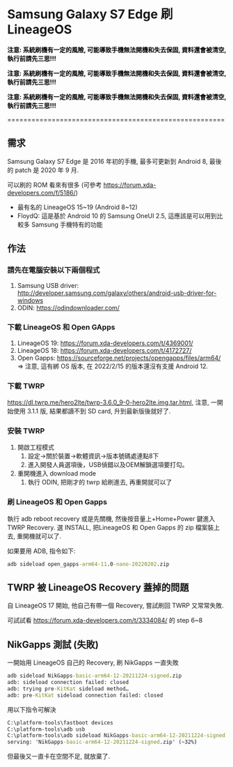 # Samsung Galaxy S7 Edge 刷 LineageOS


<p><mark style="background-color:rgba(0,0,0,0);" class="has-inline-color has-vivid-red-color"><strong>注意: 系統刷機有一定的風險, 可能導致手機無法開機和失去保固, 資料還會被清空, 執行前請先三思!!!</strong></mark></p>

<p><strong><mark style="background-color:rgba(0,0,0,0);" class="has-inline-color has-luminous-vivid-amber-color">注意: 系統刷機有一定的風險, 可能導致手機無法開機和失去保固, 資料還會被清空, 執行前請先三思!!!</mark></strong></p>

<p><strong><mark style="background-color:rgba(0,0,0,0);" class="has-inline-color has-luminous-vivid-orange-color">注意: 系統刷機有一定的風險, 可能導致手機無法開機和失去保固, 資料還會被清空, 執行前請先三思!!!</mark></strong></p>

<p>======================================================</p>

## 需求

Samsung Galaxy S7 Edge 是 2016 年初的手機, 最多可更新到 Android 8, 最後的 patch 是 2020 年 9 月.

可以刷的 ROM 看來有很多 (可參考 https://forum.xda-developers.com/f/5186/)

* 最有名的 LineageOS 15~19 (Android 8~12)
* FloydQ: 這是基於 Android 10 的 Samsung OneUI 2.5, 這應該是可以用到比較多 Samsung 手機特有的功能

## 作法

### 請先在電腦安裝以下兩個程式

1. Samsung USB driver: http://developer.samsung.com/galaxy/others/android-usb-driver-for-windows
1. ODIN: https://odindownloader.com/

### 下載 LineageOS 和 Open GApps

1. LineageOS 19: https://forum.xda-developers.com/t/4369001/
1. LineageOS 18: https://forum.xda-developers.com/t/4172727/
1. Open Gapps: https://sourceforge.net/projects/opengapps/files/arm64/ =&gt; 注意, 這有綁 OS 版本, 在 2022/2/15 的版本還沒有支援 Android 12.

### 下載 TWRP

https://dl.twrp.me/hero2lte/twrp-3.6.0_9-0-hero2lte.img.tar.html, 注意, 一開始使用 3.1.1 版, 結果都讀不到 SD card, 升到最新版後就好了.

### 安裝 TWRP

1. 開啟工程模式
    1. 設定→關於裝置→軟體資訊→版本號碼處連點8下
    1. 進入開發人員選項後，USB偵錯以及OEM解鎖選項要打勾。
1. 重開機進入 download mode
    1. 執行 ODIN, 把剛才的 twrp 給刷進去, 再重開就可以了

### 刷 LineageOS 和 Open Gapps

執行 adb reboot recovery 或是先關機, 然後按音量上+Home+Power 鍵進入 TWRP Recovery. 選 INSTALL, 把LineageOS 和 Open Gapps 的 zip 檔案裝上去, 重開機就可以了.

如果要用 ADB, 指令如下:

```cmd
adb sideload open_gapps-arm64-11.0-nano-20220202.zip
```

## TWRP 被 LineageOS Recovery 蓋掉的問題

自 LineageOS 17 開始, 他自己有帶一個 Recovery, 嘗試刷回 TWRP 又常常失敗.

可試試看 https://forum.xda-developers.com/t/3334084/ 的 step 6~8

## NikGapps 測試 (**失敗**)

一開始用 LineageOS 自己的 Recovery, 刷 NikGapps 一直失敗

```cmd
adb sideload NikGapps-basic-arm64-12-20211224-signed.zip
adb: sideload connection failed: closed
adb: trying pre-KitKat sideload method…
adb: pre-KitKat sideload connection failed: closed
```

用以下指令可解決

```cmd
C:\platform-tools\fastboot devices
C:\platform-tools\adb usb
C:\platform-tools\adb sideload NikGapps-basic-arm64-12-20211224-signed.zip
serving: 'NikGapps-basic-arm64-12-20211224-signed.zip' (~32%)
```

但最後又一直卡在空間不足, 就放棄了.

